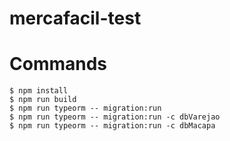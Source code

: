 # mercafacil-test

# Commands

```
$ npm install
$ npm run build
$ npm run typeorm -- migration:run
$ npm run typeorm -- migration:run -c dbVarejao
$ npm run typeorm -- migration:run -c dbMacapa
```
